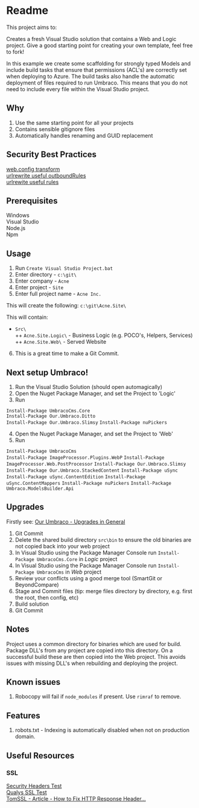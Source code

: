 # Readme

This project aims to:

Creates a fresh Visual Studio solution that contains a Web and Logic project.
Give a good starting point for creating your own template, feel free to fork!

In this example we create some scaffolding for strongly typed Models and include
build tasks that ensure that permissions (ACL's) are correctly set when deploying
to Azure. The build tasks also handle the automatic deployment of files required
to run Umbraco. This means that you do not need to include every file within the
Visual Studio project.

## Why

1. Use the same starting point for all your projects
2. Contains sensible gitignore files
3. Automatically handles renaming and GUID replacement

## Security Best Practices

[web.config transform](https://github.com/uniquelau/vdb.vs-templates/blob/master/2015/Src/_company_._project_.Web/Web.Release.config)  
[urlrewrite useful outboundRules](https://github.com/uniquelau/vdb.vs-templates/blob/master/2015/Src/_company_._project_.Web/Config/RewriteOutboundRules.config)  
[urlrewite useful rules](https://github.com/uniquelau/vdb.vs-templates/blob/master/2015/Src/_company_._project_.Web/Config/RewriteRules.config)  

## Prerequisites

Windows  
Visual Studio  
Node.js  
Npm  

## Usage

1. Run `Create Visual Studio Project.bat`
2. Enter directory - `c:\git\`
3. Enter company - `Acne`
4. Enter project - `Site`
5. Enter full project name - `Acne Inc.`

This will create the following: `c:\git\Acne.Site\`

This will contain:

+ `Src\`  
++ `Acne.Site.Logic\` - Business Logic (e.g. POCO's, Helpers, Services)  
++ `Acne.Site.Web\` - Served Website  

6. This is a great time to make a Git Commit.

## Next setup Umbraco!

1. Run the Visual Studio Solution  (should open automagically)  
2. Open the Nuget Package Manager, and set the Project to 'Logic'  
3. Run 

`Install-Package UmbracoCms.Core`  
`Install-Package Our.Umbraco.Ditto`  
`Install-Package Our.Umbraco.Slimsy`
`Install-Package nuPickers`


4. Open the Nuget Package Manager, and set the Project to 'Web'  
5. Run 

`Install-Package UmbracoCms`  
`Install-Package ImageProcessor.Plugins.WebP`
`Install-Package ImageProcessor.Web.PostProcessor`
`Install-Package Our.Umbraco.Slimsy`
`Install-Package Our.Umbraco.StackedContent`
`Install-Package uSync`
`Install-Package uSync.ContentEdition`
`Install-Package uSync.ContentMappers`
`Install-Package nuPickers`
`Install-Package Umbraco.ModelsBuilder.Api`
    

## Upgrades

Firstly see: [Our Umbraco - Upgrades in General](https://our.umbraco.org/documentation/getting-started/setup/upgrading/general)

1. Git Commit
2. Delete the shared build directory `src\bin` to ensure the old binaries are not copied back into your web project
3. In Visual Studio using the Package Manager Console run `Install-Package UmbracoCms.Core` in *Logic* project
4. In Visual Studio using the Package Manager Console run `Install-Package UmbracoCms` in *Web* project
5. Review your conflicts using a good merge tool (SmartGit or BeyondCompare)
6. Stage and Commit files (tip: merge files directory by directory, e.g. first the root, then config, etc)
7. Build solution
8. Git Commit

## Notes

Project uses a common directory for binaries which are used for build.
Package DLL's from any project are copied into this directory.
On a successful build these are then copied into the Web project.
This avoids issues with missing DLL's when rebuilding and deploying the project.

## Known issues

1. Robocopy will fail if `node_modules` if present. Use `rimraf` to remove.

## Features

1. robots.txt - Indexing is automatically disabled when not on production domain.

## Useful Resources

### SSL

[Security Headers Test](https://securityheaders.io/)  
[Qualys SSL Test](https://www.ssllabs.com/ssltest/)  
[TomSSL - Article - How to Fix HTTP Response Header...](https://tomssl.com/2016/06/30/how-to-fix-the-http-response-headers-on-azure-web-apps-to-get-an-a-plus-on-securityheaders-io/)    

